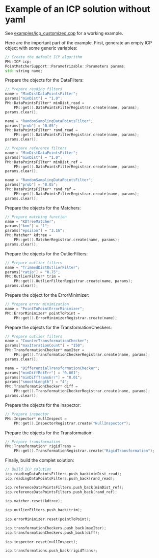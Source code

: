 # Example of an ICP solution without yaml

See [examples/icp_customized.cpp](../examples/icp_customized.cpp) for a working example.

Here are the important part of the example. First, generate an empty ICP object with some generic variables:
```c++
// Create the default ICP algorithm
PM::ICP icp;
PointMatcherSupport::Parametrizable::Parameters params;
std::string name;
```
Prepare the objects for the DataFilters:
```c++
// Prepare reading filters
name = "MinDistDataPointsFilter";
params["minDist"] = "1.0";
PM::DataPointsFilter* minDist_read = 
	PM::get().DataPointsFilterRegistrar.create(name, params);
params.clear();

name = "RandomSamplingDataPointsFilter";
params["prob"] = "0.05";
PM::DataPointsFilter* rand_read = 
	PM::get().DataPointsFilterRegistrar.create(name, params);
params.clear();

// Prepare reference filters
name = "MinDistDataPointsFilter";
params["minDist"] = "1.0";
PM::DataPointsFilter* minDist_ref = 
	PM::get().DataPointsFilterRegistrar.create(name, params);
params.clear();

name = "RandomSamplingDataPointsFilter";
params["prob"] = "0.05";
PM::DataPointsFilter* rand_ref = 
	PM::get().DataPointsFilterRegistrar.create(name, params);
params.clear();
```

Prepare the objects for the Matchers:
```c++
// Prepare matching function
name = "KDTreeMatcher";
params["knn"] = "1";
params["epsilon"] = "3.16";
PM::Matcher* kdtree = 
	PM::get().MatcherRegistrar.create(name, params);
params.clear();
```

Prepare the objects for the OutlierFilters:
```c++
// Prepare outlier filters
name = "TrimmedDistOutlierFilter";
params["ratio"] = "0.75";
PM::OutlierFilter* trim = 
	PM::get().OutlierFilterRegistrar.create(name, params);
params.clear();
```

Prepare the object for the ErrorMinimizer:
```c++
// Prepare error minimization
name = "PointToPointErrorMinimizer";
PM::ErrorMinimizer* pointToPoint =   
	PM::get().ErrorMinimizerRegistrar.create(name);
```

Prepare the objects for the TransformationCheckers:
```c++
// Prepare outlier filters
name = "CounterTransformationChecker";
params["maxIterationCount"] = "150";
PM::TransformationChecker* maxIter = 
	PM::get().TransformationCheckerRegistrar.create(name, params);
params.clear();

name = "DifferentialTransformationChecker";
params["minDiffRotErr"] = "0.001";
params["minDiffTransErr"] = "0.01";
params["smoothLength"] = "4";
PM::TransformationChecker* diff = 
	PM::get().TransformationCheckerRegistrar.create(name, params);
params.clear();

```

Prepare the objects for the Inspector:
```c++
// Prepare inspector
PM::Inspector* nullInspect =
	PM::get().InspectorRegistrar.create("NullInspector");

```

Prepare the objects for the Transformation:
```c++	
// Prepare transformation
PM::Transformation* rigidTrans =
	PM::get().TransformationRegistrar.create("RigidTransformation");
```
Finally, build the complet solution:
```c++
// Build ICP solution
icp.readingDataPointsFilters.push_back(minDist_read);
icp.readingDataPointsFilters.push_back(rand_read);

icp.referenceDataPointsFilters.push_back(minDist_ref);
icp.referenceDataPointsFilters.push_back(rand_ref);

icp.matcher.reset(kdtree);
	
icp.outlierFilters.push_back(trim);
	
icp.errorMinimizer.reset(pointToPoint);

icp.transformationCheckers.push_back(maxIter);
icp.transformationCheckers.push_back(diff);
	
icp.inspector.reset(nullInspect);

icp.transformations.push_back(rigidTrans);
```

